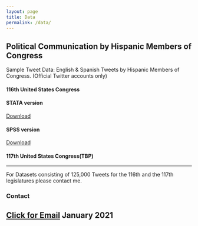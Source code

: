 ```yaml
---
layout: page
title: Data
permalink: /data/
---
```


## Political Communication by Hispanic Members of Congress
Sample Tweet Data: English & Spanish Tweets by Hispanic Members of Congress. (Official Twitter accounts only)

#### 116th United States Congress

#### STATA version
[Download](/images/EngSpanTweets.dta)

#### SPSS version
[Download](/images/EngSpanTweets.sav)

#### 117th United States Congress(TBP)
---

For Datasets consisting of 125,000 Tweets for the 116th and the 117th legislatures please contact me.

### Contact
[Click for Email](mailto:cxg172030@utdallas.edu)
January 2021
---
